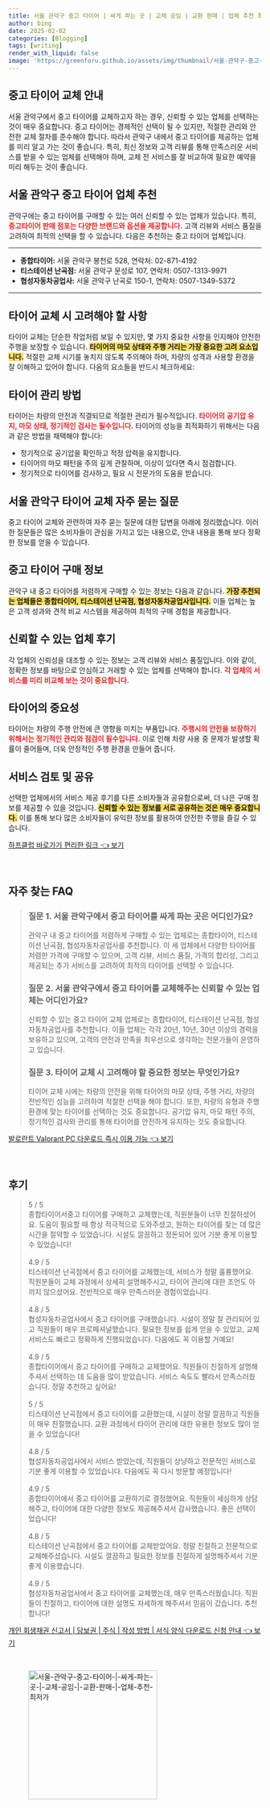 ```yaml
---
title: 서울 관악구 중고 타이어 | 싸게 파는 곳 | 교체 공임 | 교환 판매 | 업체 추천 최저가
author: bing
date: 2025-02-02
categories: [Blogging]
tags: [writing]
render_with_liquid: false
image: 'https://greenforu.github.io/assets/img/thumbnail/서울-관악구-중고-타이어-|-싸게-파는-곳-|-교체-공임-|-교환-판매-|-업체-추천-최저가.webp'
---
```



<h2 id='중고타이어교체안내'>중고 타이어 교체 안내</h2>

<p>서울 관악구에서 중고 타이어를 교체하고자 하는 경우, 신뢰할 수 있는 업체를 선택하는 것이 매우 중요합니다. 중고 타이어는 경제적인 선택이 될 수 있지만, 적절한 관리와 안전한 교체 절차를 준수해야 합니다. 따라서 관악구 내에서 중고 타이어를 제공하는 업체를 미리 알고 가는 것이 좋습니다. 특히, 최신 정보와 고객 리뷰를 통해 만족스러운 서비스를 받을 수 있는 업체를 선택해야 하며, 교체 전 서비스를 잘 비교하여 필요한 예약을 미리 해두는 것이 좋습니다.</p>

<h2 id='서울관악구업체추천'>서울 관악구 중고 타이어 업체 추천</h2>

<p>관악구에는 중고 타이어를 구매할 수 있는 여러 신뢰할 수 있는 업체가 있습니다. 특히, <b><span style="color: #ee2323;">중고타이어 판매 점포는 다양한 브랜드와 옵션을 제공합니다.</span></b> 고객 리뷰와 서비스 품질을 고려하여 최적의 선택을 할 수 있습니다. 다음은 추천하는 중고 타이어 업체입니다.</p>

<hr />

<ul>
    <li><b>종합타이어:</b> 서울 관악구 봉천로 528, 연락처: 02-871-4192</li>
    <li><b>티스테이션 난곡점:</b> 서울 관악구 문성로 107, 연락처: 0507-1313-9971</li>
    <li><b>협성자동차공업사:</b> 서울 관악구 난곡로 150-1, 연락처: 0507-1349-5372</li>
</ul>

<hr />

<h2 id='타이어교체시고려사항'>타이어 교체 시 고려해야 할 사항</h2>

<p>타이어 교체는 단순한 작업처럼 보일 수 있지만, 몇 가지 중요한 사항을 인지해야 안전한 주행을 보장할 수 있습니다. <b><span style="background-color: #ffe066;">타이어의 마모 상태와 주행 거리는 가장 중요한 고려 요소입니다.</span></b> 적절한 교체 시기를 놓치지 않도록 주의해야 하며, 차량의 성격과 사용할 환경을 잘 이해하고 있어야 합니다. 다음의 요소들을 반드시 체크하세요:</p>

<h2 id='타이어관리방법'>타이어 관리 방법</h2>

<p>타이어는 차량의 안전과 직결되므로 적절한 관리가 필수적입니다. <b><span style="color: #ee2323;">타이어의 공기압 유지, 마모 상태, 정기적인 검사는 필수입니다.</span></b> 타이어의 성능을 최적화하기 위해서는 다음과 같은 방법을 채택해야 합니다:</p>

<ul>
    <li>정기적으로 공기압을 확인하고 적정 압력을 유지합니다.</li>
    <li>타이어의 마모 패턴을 주의 깊게 관찰하며, 이상이 있다면 즉시 점검합니다.</li>
    <li>정기적으로 타이어를 검사하고, 필요 시 전문가의 도움을 받습니다.</li>
</ul>

<h2 id='자주묻는질문'>서울 관악구 타이어 교체 자주 묻는 질문</h2>

<p>중고 타이어 교체와 관련하여 자주 묻는 질문에 대한 답변을 아래에 정리했습니다. 이러한 질문들은 많은 소비자들이 관심을 가지고 있는 내용으로, 안내 내용을 통해 보다 정확한 정보를 얻을 수 있습니다.</p>

<h2 id='중고타이어구매정보'>중고 타이어 구매 정보</h2>

<p>관악구 내 중고 타이어를 저렴하게 구매할 수 있는 정보는 다음과 같습니다. <b><span style="background-color: #ffe066;">가장 추천되는 업체들은 종합타이어, 티스테이션 난곡점, 협성자동차공업사입니다.</span></b> 이들 업체는 높은 고객 성과와 견적 비교 시스템을 제공하여 최적의 구매 경험을 제공합니다.</p>

<h2 id='업체신뢰성'>신뢰할 수 있는 업체 후기</h2>

<p>각 업체의 신뢰성을 대조할 수 있는 정보는 고객 리뷰와 서비스 품질입니다. 이와 같이, 정확한 정보를 바탕으로 안심하고 거래할 수 있는 업체를 선택해야 합니다. <b><span style="color: #ee2323;">각 업체의 서비스를 미리 비교해 보는 것이 중요합니다.</span></b></p>

<h2 id='타이어의중요성'>타이어의 중요성</h2>

<p>타이어는 차량의 주행 안전에 큰 영향을 미치는 부품입니다. <b><span style="color: #ee2323;">주행시의 안전을 보장하기 위해서는 정기적인 관리와 점검이 필수입니다.</span></b> 이로 인해 차량 사용 중 문제가 발생할 확률이 줄어들며, 더욱 안정적인 주행 환경을 만들어 줍니다.</p>

<h2 id='서비스검토'>서비스 검토 및 공유</h2>

<p>선택한 업체에서의 서비스 제공 후기를 다른 소비자들과 공유함으로써, 더 나은 구매 정보를 제공할 수 있을 것입니다. <b><span style="background-color: #ffe066;">신뢰할 수 있는 정보를 서로 공유하는 것은 매우 중요합니다.</span></b> 이를 통해 보다 많은 소비자들이 유익한 정보를 활용하여 안전한 주행을 즐길 수 있습니다.</p>


<p><a class="click-button" title="하프클럽 바로가기 편리한 링크" href="https://greenforu.github.io/posts/%ED%95%98%ED%94%84%ED%81%B4%EB%9F%BD-%EB%B0%94%EB%A1%9C%EA%B0%80%EA%B8%B0-%ED%8E%B8%EB%A6%AC%ED%95%9C-%EB%A7%81%ED%81%AC/" rel="dofollow">하프클럽 바로가기 편리한 링크 👈 보기</a></p><br>
<h2 id='자주_찾는_FAQ'>자주 찾는 FAQ</h2>
<div itemscope="" itemtype="https://schema.org/FAQPage"> 
<blockquote> 
<div itemscope="" itemprop="mainEntity" itemtype="https://schema.org/Question"> 
<h3 itemprop="name">질문 1. 서울 관악구에서 중고 타이어를 싸게 파는 곳은 어디인가요?</h3> 
<div itemscope="" itemprop="acceptedAnswer" itemtype="https://schema.org/Answer"> 
<span itemprop="text"> 
<p>관악구 내 중고 타이어를 저렴하게 구매할 수 있는 업체로는 종합타이어, 티스테이션 난곡점, 협성자동차공업사를 추천합니다. 이 세 업체에서 다양한 타이어를 저렴한 가격에 구매할 수 있으며, 고객 리뷰, 서비스 품질, 가격의 합리성, 그리고 제공되는 추가 서비스를 고려하여 최적의 타이어를 선택할 수 있습니다.</p> 
</span> 
</div> 
</div> 

<div itemscope="" itemprop="mainEntity" itemtype="https://schema.org/Question"> 
<h3 itemprop="name">질문 2. 서울 관악구에서 중고 타이어를 교체해주는 신뢰할 수 있는 업체는 어디인가요?</h3> 
<div itemscope="" itemprop="acceptedAnswer" itemtype="https://schema.org/Answer"> 
<span itemprop="text"> 
<p>신뢰할 수 있는 중고 타이어 교체 업체로는 종합타이어, 티스테이션 난곡점, 협성자동차공업사를 추천합니다. 이들 업체는 각각 20년, 10년, 30년 이상의 경력을 보유하고 있으며, 고객의 안전과 만족을 최우선으로 생각하는 전문가들이 운영하고 있습니다.</p> 
</span> 
</div> 
</div> 

<div itemscope="" itemprop="mainEntity" itemtype="https://schema.org/Question"> 
<h3 itemprop="name">질문 3. 타이어 교체 시 고려해야 할 중요한 정보는 무엇인가요?</h3> 
<div itemscope="" itemprop="acceptedAnswer" itemtype="https://schema.org/Answer"> 
<span itemprop="text"> 
<p>타이어 교체 시에는 차량의 안전을 위해 타이어의 마모 상태, 주행 거리, 차량의 전반적인 성능을 고려하여 적절한 선택을 해야 합니다. 또한, 차량의 유형과 주행 환경에 맞는 타이어를 선택하는 것도 중요합니다. 공기압 유지, 마모 패턴 주의, 정기적인 검사와 관리를 통해 타이어를 안전하게 유지하는 것도 중요합니다.</p> 
</span> 
</div> 
</div> 

</blockquote> 
</div> 
<p><a class="click-button" title="발로란트 Valorant PC 다운로드 즉시 이용 가능" href="https://greenforu.github.io/posts/%EB%B0%9C%EB%A1%9C%EB%9E%80%ED%8A%B8-Valorant-PC-%EB%8B%A4%EC%9A%B4%EB%A1%9C%EB%93%9C-%EC%A6%89%EC%8B%9C-%EC%9D%B4%EC%9A%A9-%EA%B0%80%EB%8A%A5/" rel="dofollow">발로란트 Valorant PC 다운로드 즉시 이용 가능 👈 보기</a></p><br>
<h2 id='후기'>후기</h2>
<div itemscope itemtype="https://schema.org/Product">
  <blockquote>
  <div itemprop="review" itemscope itemtype="https://schema.org/Review">
      <div itemprop="reviewRating" itemscope itemtype="https://schema.org/Rating"> <span itemprop="ratingValue">5</span> / <span itemprop="bestRating">5</span> </div>
      <span itemprop="reviewBody">종합타이어서중고 타이어를 구매하고 교체했는데, 직원분들이 너무 친절하셨어요. 도움이 필요할 때 항상 적극적으로 도와주셨고, 원하는 타이어를 찾는 데 많은 시간을 절약할 수 있었습니다. 시설도 깔끔하고 정돈되어 있어 기분 좋게 이용할 수 있었습니다!</span>
  </div>
  <br>
  <div itemprop="review" itemscope itemtype="https://schema.org/Review">
      <div itemprop="reviewRating" itemscope itemtype="https://schema.org/Rating"> <span itemprop="ratingValue">4.9</span> / <span itemprop="bestRating">5</span> </div>
      <span itemprop="reviewBody">티스테이션 난곡점에서 중고 타이어를 교체했는데, 서비스가 정말 훌륭했어요. 직원분들이 교체 과정에서 상세히 설명해주시고, 타이어 관리에 대한 조언도 아끼지 않으셨어요. 전반적으로 매우 만족스러운 경험이었습니다.</span>
  </div>
  <br>
  <div itemprop="review" itemscope itemtype="https://schema.org/Review">
      <div itemprop="reviewRating" itemscope itemtype="https://schema.org/Rating"> <span itemprop="ratingValue">4.8</span> / <span itemprop="bestRating">5</span> </div>
      <span itemprop="reviewBody">협성자동차공업사에서 중고 타이어를 구매했습니다. 시설이 정말 잘 관리되어 있고 직원들이 매우 프로페셔널했습니다. 필요한 정보를 쉽게 얻을 수 있었고, 교체 서비스도 빠르고 정확하게 진행되었습니다. 다음에도 꼭 이용할 거예요!</span>
  </div>
  <br>
  <div itemprop="review" itemscope itemtype="https://schema.org/Review">
      <div itemprop="reviewRating" itemscope itemtype="https://schema.org/Rating"> <span itemprop="ratingValue">4.9</span> / <span itemprop="bestRating">5</span> </div>
      <span itemprop="reviewBody">종합타이어에서 중고 타이어를 구매하고 교체했어요. 직원들이 친절하게 설명해주셔서 선택하는 데 도움을 많이 받았습니다. 서비스 속도도 빨라서 만족스러웠습니다. 정말 추천하고 싶어요!</span>
  </div>
  <br>
  <div itemprop="review" itemscope itemtype="https://schema.org/Review">
      <div itemprop="reviewRating" itemscope itemtype="https://schema.org/Rating"> <span itemprop="ratingValue">5</span> / <span itemprop="bestRating">5</span> </div>
      <span itemprop="reviewBody">티스테이션 난곡점에서 중고 타이어를 교환했는데, 시설이 정말 깔끔하고 직원들이 매우 친절했습니다. 교환 과정에서 타이어 관리에 대한 유용한 정보도 많이 얻을 수 있었습니다!</span>
  </div>
  <br>
  <div itemprop="review" itemscope itemtype="https://schema.org/Review">
      <div itemprop="reviewRating" itemscope itemtype="https://schema.org/Rating"> <span itemprop="ratingValue">4.8</span> / <span itemprop="bestRating">5</span> </div>
      <span itemprop="reviewBody">협성자동차공업사에서 서비스 받았는데, 직원들이 상냥하고 전문적인 서비스로 기분 좋게 이용할 수 있었습니다. 다음에도 꼭 다시 방문할 예정입니다!</span>
  </div>
  <br>
  <div itemprop="review" itemscope itemtype="https://schema.org/Review">
      <div itemprop="reviewRating" itemscope itemtype="https://schema.org/Rating"> <span itemprop="ratingValue">4.9</span> / <span itemprop="bestRating">5</span> </div>
      <span itemprop="reviewBody">종합타이어에서 중고 타이어를 교환하기로 결정했어요. 직원들이 세심하게 상담해주고, 타이어에 대한 다양한 정보도 제공해주셔서 감사했습니다. 좋은 선택이었습니다!</span>
  </div>
  <br>
  <div itemprop="review" itemscope itemtype="https://schema.org/Review">
      <div itemprop="reviewRating" itemscope itemtype="https://schema.org/Rating"> <span itemprop="ratingValue">4.8</span> / <span itemprop="bestRating">5</span> </div>
      <span itemprop="reviewBody">티스테이션 난곡점에서 중고 타이어를 교체받았어요. 정말 친절하고 전문적으로 교체해주셨습니다. 시설도 깔끔하고 필요한 정보를 친절하게 설명해주셔서 기분 좋게 이용했습니다.</span>
  </div>
  <br>
  <div itemprop="review" itemscope itemtype="https://schema.org/Review">
      <div itemprop="reviewRating" itemscope itemtype="https://schema.org/Rating"> <span itemprop="ratingValue">4.9</span> / <span itemprop="bestRating">5</span> </div>
      <span itemprop="reviewBody">협성자동차공업사에서 중고 타이어를 교체했는데, 매우 만족스러웠습니다. 직원들이 친절하고, 타이어에 대한 설명도 자세하게 해주셔서 믿음이 갔습니다. 추천합니다!</span>
  </div>
  </blockquote>
</div>
<p><a class="click-button" title="개인 회생채권 신고서 | 담보권 | 주식 | 작성 방법 | 서식 양식 다운로드 신청 안내" href="https://greenforu.github.io/posts/%EA%B0%9C%EC%9D%B8-%ED%9A%8C%EC%83%9D%EC%B1%84%EA%B6%8C-%EC%8B%A0%EA%B3%A0%EC%84%9C-%EB%8B%B4%EB%B3%B4%EA%B6%8C-%EC%A3%BC%EC%8B%9D-%EC%9E%91%EC%84%B1-%EB%B0%A9%EB%B2%95-%EC%84%9C%EC%8B%9D-%EC%96%91%EC%8B%9D-%EB%8B%A4%EC%9A%B4%EB%A1%9C%EB%93%9C-%EC%8B%A0%EC%B2%AD-%EC%95%88%EB%82%B4/" rel="dofollow">개인 회생채권 신고서 | 담보권 | 주식 | 작성 방법 | 서식 양식 다운로드 신청 안내 👈 보기</a></p><br>
<figure class="image"><img src="https://greenforu.github.io/assets/img/thumbnail/서울-관악구-중고-타이어-|-싸게-파는-곳-|-교체-공임-|-교환-판매-|-업체-추천-최저가.webp" alt="서울-관악구-중고-타이어-|-싸게-파는-곳-|-교체-공임-|-교환-판매-|-업체-추천-최저가" width="256" height="256"></figure>